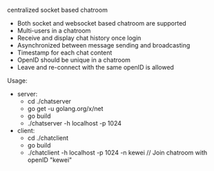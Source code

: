 centralized socket based chatroom

- Both socket and websocket based chatroom are supported
- Multi-users in a chatroom
- Receive and display chat history once login
- Asynchronized between message sending and broadcasting
- Timestamp for each chat content
- OpenID should be unique in a chatroom
- Leave and re-connect with the same openID is allowed

Usage:

- server:
	- cd ./chatserver
	- go get -u golang.org/x/net
	- go build
	- ./chatserver -h localhost -p 1024
- client:
	- cd ./chatclient
	- go build
	- ./chatclient -h localhost -p 1024 -n kewei // Join chatroom with openID "kewei"
